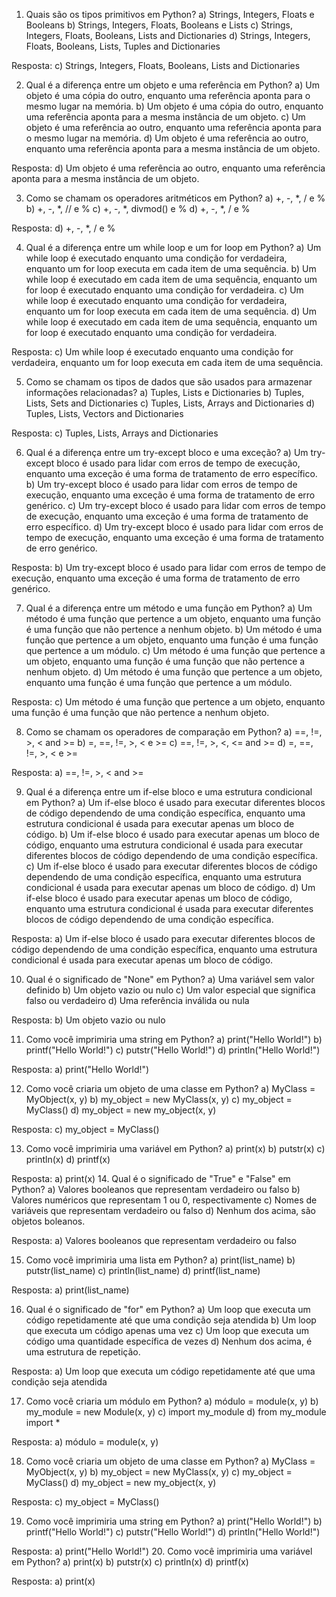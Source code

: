 1. Quais são os tipos primitivos em Python?
a) Strings, Integers, Floats e Booleans
b) Strings, Integers, Floats, Booleans e Lists
c) Strings, Integers, Floats, Booleans, Lists and Dictionaries
d) Strings, Integers, Floats, Booleans, Lists, Tuples and Dictionaries

Resposta: c) Strings, Integers, Floats, Booleans, Lists and Dictionaries

2. Qual é a diferença entre um objeto e uma referência em Python?
a) Um objeto é uma cópia do outro, enquanto uma referência aponta para o mesmo lugar na memória.
b) Um objeto é uma cópia do outro, enquanto uma referência aponta para a mesma instância de um objeto.
c) Um objeto é uma referência ao outro, enquanto uma referência aponta para o mesmo lugar na memória.
d) Um objeto é uma referência ao outro, enquanto uma referência aponta para a mesma instância de um objeto.

Resposta: d) Um objeto é uma referência ao outro, enquanto uma referência aponta para a mesma instância de um objeto.

3. Como se chamam os operadores aritméticos em Python?
a) +, -, \*, / e %
b) +, -, \*, // e %
c) +, -, \*, divmod() e %
d) +, -, \*, / e %

Resposta: d) +, -, \*, / e %

4. Qual é a diferença entre um while loop e um for loop em Python?
a) Um while loop é executado enquanto uma condição for verdadeira, enquanto um for loop executa em cada item de uma sequência.
b) Um while loop é executado em cada item de uma sequência, enquanto um for loop é executado enquanto uma condição for verdadeira.
c) Um while loop é executado enquanto uma condição for verdadeira, enquanto um for loop executa em cada item de uma sequência.
d) Um while loop é executado em cada item de uma sequência, enquanto um for loop é executado enquanto uma condição for verdadeira.

Resposta: c) Um while loop é executado enquanto uma condição for verdadeira, enquanto um for loop executa em cada item de uma sequência.

5. Como se chamam os tipos de dados que são usados para armazenar informações relacionadas?
a) Tuples, Lists e Dictionaries
b) Tuples, Lists, Sets and Dictionaries
c) Tuples, Lists, Arrays and Dictionaries
d) Tuples, Lists, Vectors and Dictionaries

Resposta: c) Tuples, Lists, Arrays and Dictionaries

6. Qual é a diferença entre um try-except bloco e uma exceção?
a) Um try-except bloco é usado para lidar com erros de tempo de execução, enquanto uma exceção é uma forma de tratamento de erro específico.
b) Um try-except bloco é usado para lidar com erros de tempo de execução, enquanto uma exceção é uma forma de tratamento de erro genérico.
c) Um try-except bloco é usado para lidar com erros de tempo de execução, enquanto uma exceção é uma forma de tratamento de erro específico.
d) Um try-except bloco é usado para lidar com erros de tempo de execução, enquanto uma exceção é uma forma de tratamento de erro genérico.

Resposta: b) Um try-except bloco é usado para lidar com erros de tempo de execução, enquanto uma exceção é uma forma de tratamento de erro genérico.

7. Qual é a diferença entre um método e uma função em Python?
a) Um método é uma função que pertence a um objeto, enquanto uma função é uma função que não pertence a nenhum objeto.
b) Um método é uma função que pertence a um objeto, enquanto uma função é uma função que pertence a um módulo.
c) Um método é uma função que pertence a um objeto, enquanto uma função é uma função que não pertence a nenhum objeto.
d) Um método é uma função que pertence a um objeto, enquanto uma função é uma função que pertence a um módulo.

Resposta: c) Um método é uma função que pertence a um objeto, enquanto uma função é uma função que não pertence a nenhum objeto.

8. Como se chamam os operadores de comparação em Python?
a) ==, !=, >, < and >=
b) =, ==, !=, >, < e >=
c) ==, !=, >, <, <= and >=
d) =, ==, !=, >, < e >=

Resposta: a) ==, !=, >, < and >=

9. Qual é a diferença entre um if-else bloco e uma estrutura condicional em Python?
a) Um if-else bloco é usado para executar diferentes blocos de código dependendo de uma condição específica, enquanto uma estrutura condicional é usada para executar apenas um bloco de código.
b) Um if-else bloco é usado para executar apenas um bloco de código, enquanto uma estrutura condicional é usada para executar diferentes blocos de código dependendo de uma condição específica.
c) Um if-else bloco é usado para executar diferentes blocos de código dependendo de uma condição específica, enquanto uma estrutura condicional é usada para executar apenas um bloco de código.
d) Um if-else bloco é usado para executar apenas um bloco de código, enquanto uma estrutura condicional é usada para executar diferentes blocos de código dependendo de uma condição específica.

Resposta: a) Um if-else bloco é usado para executar diferentes blocos de código dependendo de uma condição específica, enquanto uma estrutura condicional é usada para executar apenas um bloco de código.

10. Qual é o significado de "None" em Python?
a) Uma variável sem valor definido
b) Um objeto vazio ou nulo
c) Um valor especial que significa falso ou verdadeiro
d) Uma referência inválida ou nula

Resposta: b) Um objeto vazio ou nulo

11. Como você imprimiria uma string em Python?
a) print("Hello World!")
b) printf("Hello World!")
c) putstr("Hello World!")
d) println("Hello World!")

Resposta: a) print("Hello World!")

12. Como você criaria um objeto de uma classe em Python?
a) MyClass = MyObject(x, y)
b) my_object = new MyClass(x, y)
c) my_object = MyClass()
d) my_object = new my_object(x, y)

Resposta: c) my_object = MyClass()

13. Como você imprimiria uma variável em Python?
a) print(x)
b) putstr(x)
c) println(x)
d) printf(x)

Resposta: a) print(x)
14. Qual é o significado de "True" e "False" em Python?
a) Valores booleanos que representam verdadeiro ou falso
b) Valores numéricos que representam 1 ou 0, respectivamente
c) Nomes de variáveis que representam verdadeiro ou falso
d) Nenhum dos acima, são objetos boleanos.

Resposta: a) Valores booleanos que representam verdadeiro ou falso

15. Como você imprimiria uma lista em Python?
a) print(list_name)
b) putstr(list_name)
c) println(list_name)
d) printf(list_name)

Resposta: a) print(list_name)

16. Qual é o significado de "for" em Python?
a) Um loop que executa um código repetidamente até que uma condição seja atendida
b) Um loop que executa um código apenas uma vez
c) Um loop que executa um código uma quantidade específica de vezes
d) Nenhum dos acima, é uma estrutura de repetição.

Resposta: a) Um loop que executa um código repetidamente até que uma condição seja atendida

17. Como você criaria um módulo em Python?
a) módulo = module(x, y)
b) my_module = new Module(x, y)
c) import my_module
d) from my_module import *

Resposta: a) módulo = module(x, y)

18. Como você criaria um objeto de uma classe em Python?
a) MyClass = MyObject(x, y)
b) my_object = new MyClass(x, y)
c) my_object = MyClass()
d) my_object = new my_object(x, y)

Resposta: c) my_object = MyClass()

19. Como você imprimiria uma string em Python?
a) print("Hello World!")
b) printf("Hello World!")
c) putstr("Hello World!")
d) println("Hello World!")

Resposta: a) print("Hello World!")
20. Como você imprimiria uma variável em Python?
a) print(x)
b) putstr(x)
c) println(x)
d) printf(x)

Resposta: a) print(x)
